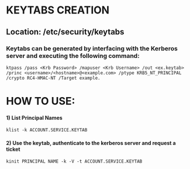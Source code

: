 # KEYTABS CREATION

## Location: /etc/security/keytabs

### Keytabs can be generated by interfacing with the Kerberos server and executing the following command:

    ktpass /pass <Krb Password> /mapuser <Krb Username> /out <ex.keytab> /princ <username>/<hostname>@<example.com> /ptype KRB5_NT_PRINCIPAL /crypto RC4-HMAC-NT /Target example.

# HOW TO USE:

#### 1) List Principal Names

    klist -k ACCOUNT.SERVICE.KEYTAB 

#### 2) Use the keytab, authenticate to the kerberos server and request a ticket

    kinit PRINCIPAL NAME -k -V -t ACCOUNT.SERVICE.KEYTAB 
